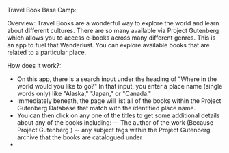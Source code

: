 Travel Book Base Camp:

Overview:
Travel Books are a wonderful way to explore the world and learn about different cultures. There are so many available via Project Gutenberg which allows you to access e-books across many different genres. This is an app to fuel that Wanderlust. You can explore available books that are related to a particular place. 

How does it work?:
- On this app, there is a search input under the heading of "Where in the world would you like to go?" In that input, you enter a place name (single words only) like "Alaska," "Japan," or "Canada." 
- Immediately beneath, the page will list all of the books within the Project Gutenberg Database that match with the identified place name. 
- You can then click on any one of the titles to get some additional details about any of the books including:
-- The author of the work (Because Project Gutenberg )
-- any subject tags within the Project Gutenberg archive that the books are catalogued under
-


